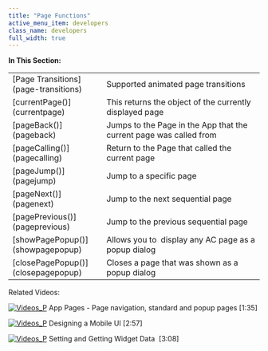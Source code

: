 ```yaml
---
title: "Page Functions"
active_menu_item: developers
class_name: developers
full_width: true
---
```



**In This Section:**

<table>
<tr>
<td width="149">
[Page Transitions](page-transitions)

</td>
<td width="12">
</td>
<td width="719">
Supported animated page transitions

</td>
</tr>
<tr>
<td width="149">
[currentPage()](currentpage)

</td>
<td width="12">
</td>
<td width="719">
This returns the object of the currently displayed page

</td>
</tr>
<tr>
<td width="149">
[pageBack()](pageback)

</td>
<td width="12">
</td>
<td width="719">
Jumps to the Page in the App that the current page was called from

</td>
</tr>
<tr>
<td width="149">
[pageCalling()](pagecalling)

</td>
<td width="12">
</td>
<td width="719">
Return to the Page that called the current page

</td>
</tr>
<tr>
<td width="149">
[pageJump()](pagejump)

</td>
<td width="12">
</td>
<td width="719">
Jump to a specific page

</td>
</tr>
<tr>
<td width="149">
[pageNext()](pagenext)

</td>
<td width="12">
</td>
<td width="719">
Jump to the next sequential page

</td>
</tr>
<tr>
<td width="149">
[pagePrevious()](pageprevious)

</td>
<td width="12">
</td>
<td width="719">
Jump to the previous sequential page

</td>
</tr>
<tr>
<td width="149">
[showPagePopup()](showpagepopup)

</td>
<td width="12">
</td>
<td width="719">
Allows you to  display any AC page as a popup dialog

</td>
</tr>
<tr>
<td width="149">
[closePagePopup()](closepagepopup)

</td>
<td width="12">
</td>
<td width="719">
Closes a page that was shown as a popup dialog

</td>
</tr>
</table>
Related Videos:

[![Videos\_P](/img/docs/videos_p.png)](http://www.youtube.com/v/EGKg4-MAwS0?autoplay=1&hd=1&fs=1&showsearch=0&rel=0&) App Pages - Page navigation, standard and popup pages [1:35]

[![Videos\_P](/img/docs/videos_p.png)](http://www.youtube.com/v/BelIr0vzxlU?autoplay=1&hd=1&fs=1&showsearch=0&rel=0&) Designing a Mobile UI [2:57]

[![Videos\_P](/img/docs/videos_p.png)](http://www.youtube.com/v/VTypeamWf5E?autoplay=1&hd=1&fs=1&showsearch=0&rel=0&) Setting and Getting Widget Data  [3:08]
